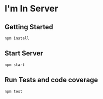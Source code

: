 # I'm In Server

## Getting Started

```
npm install
```

## Start Server

```
npm start
```

## Run Tests and code coverage

```
npm test
```
